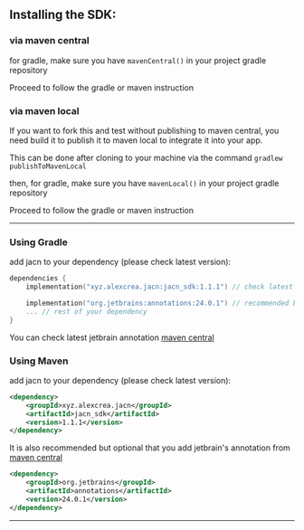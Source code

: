## Installing the SDK:

### via maven central
for gradle, make sure you have `mavenCentral()` in your project gradle repository

Proceed to follow the gradle or maven instruction

### via maven local
If you want to fork this and test without publishing to maven central,
you need build it to publish it to maven local to integrate it into your app.

This can be done after cloning to your machine via the command
`gradlew publishToMavenLocal`

then, for gradle, make sure you have `mavenLocal()` in your project gradle repository

Proceed to follow the gradle or maven instruction

---

### Using Gradle
add jacn to your dependency
(please check latest version):
```kotlin
dependencies {
    implementation("xyz.alexcrea.jacn:jacn_sdk:1.1.1") // check latest version

    implementation("org.jetbrains:annotations:24.0.1") // recommended but optional. from maven central
    ... // rest of your dependency
}
```
You can check latest jetbrain annotation
[maven central](https://central.sonatype.com/artifact/org.jetbrains/annotations)

### Using Maven
add jacn to your dependency
(please check latest version):
```xml
<dependency>
    <groupId>xyz.alexcrea.jacn</groupId>
    <artifactId>jacn_sdk</artifactId>
    <version>1.1.1</version>
</dependency>
```
It is also recommended but optional that you add jetbrain's annotation from
[maven central](https://central.sonatype.com/artifact/org.jetbrains/annotations)
```xml
<dependency>
    <groupId>org.jetbrains</groupId>
    <artifactId>annotations</artifactId>
    <version>24.0.1</version>
</dependency>
```

---
